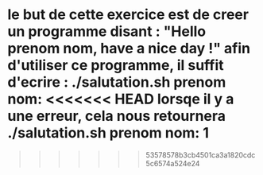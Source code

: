 le but de cette exercice est de creer un programme disant : "Hello prenom nom, have a nice day !"
afin d'utiliser ce programme, il suffit d'ecrire : ./salutation.sh prenom nom:
<<<<<<< HEAD
lorsqe il y a une erreur, cela nous retournera ./salutation.sh prenom nom: 1
=======
>>>>>>> 53578578b3cb4501ca3a1820cdc5c6574a524e24
